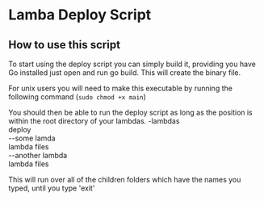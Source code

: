 # Lamba Deploy Script

## How to use this script
To start using the deploy script you can simply build it, providing you have Go installed just open and run go build.
This will create the binary file.

For unix users you will need to make this executable by running the following command
(`sudo chmod +x main`)

You should then be able to run the deploy script as long as the position is within the root directory of your lambdas.
-lambdas <br/>
 deploy <br/>
--some lamda <br/>
 lambda files <br/>
--another lambda <br/>
 lambda files <br/>

This will run over all of the children folders which have the names you typed, until you type 'exit'